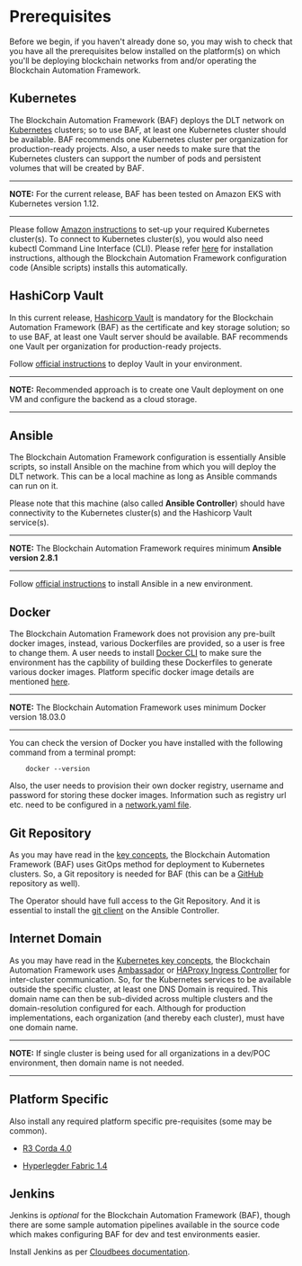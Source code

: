 Prerequisites
=============

Before we begin, if you haven't already done so, you may wish to check that
you have all the prerequisites below installed on the platform(s)
on which you'll be deploying blockchain networks from and/or operating
the Blockchain Automation Framework.

## Kubernetes
The Blockchain Automation Framework (BAF) deploys the DLT network on [Kubernetes](https://kubernetes.io/) clusters; so to use BAF, at least one Kubernetes cluster should be available.
BAF recommends one Kubernetes cluster per organization for production-ready projects. 
Also, a user needs to make sure that the Kubernetes clusters can support the number of pods and persistent volumes that will be created by BAF.

---
**NOTE:** For the current release, BAF has been tested on Amazon EKS with Kubernetes version 1.12. 

---

Please follow [Amazon instructions](https://aws.amazon.com/eks/getting-started/) to set-up your required Kubernetes cluster(s).
To connect to Kubernetes cluster(s), you would also need kubectl Command Line Interface (CLI). Please refer [here](https://kubernetes.io/docs/tasks/tools/install-kubectl/) for installation instructions, although the Blockchain Automation Framework configuration code (Ansible scripts) installs this automatically.

## HashiCorp Vault
In this current release, [Hashicorp Vault](https://www.vaultproject.io/) is mandatory for the Blockchain Automation Framework (BAF) as the certificate and key storage solution; so to use BAF, at least one Vault server should be available. BAF recommends one Vault per organization for production-ready projects. 

Follow [official instructions](https://www.vaultproject.io/docs/install/) to deploy Vault in your environment. 

---
**NOTE:** Recommended approach is to create one Vault deployment on one VM and configure the backend as a cloud storage.

---

## Ansible

The Blockchain Automation Framework configuration is essentially Ansible scripts, so install Ansible on the machine from which you will deploy the DLT network. This can be a local machine as long as Ansible commands can run on it.

Please note that this machine (also called **Ansible Controller**) should have connectivity to the Kubernetes cluster(s) and the Hashicorp Vault service(s).

---
**NOTE:** The Blockchain Automation Framework requires minimum **Ansible version 2.8.1**

---

Follow [official instructions](https://docs.ansible.com/ansible/latest/installation_guide/intro_installation.html) to install Ansible in a new environment.

## Docker

The Blockchain Automation Framework does not provision any pre-built docker images, instead, various Dockerfiles are provided, so a user is free to change them. A user needs to install [Docker CLI](https://docs.docker.com/install/) to make sure the environment has the capbility of building these Dockerfiles to generate various docker images. Platform specific docker image details are mentioned [here](./operations/configure_prerequisites.md).

---
**NOTE:** The Blockchain Automation Framework uses minimum Docker version 18.03.0

---

You can check the version of Docker you have installed with the following
command from a terminal prompt:
```
    docker --version
```

Also, the user needs to provision their own docker registry, username and password for storing these docker images. Information such as registry url etc. need to be configured in a [network.yaml file](./operations/fabric_networkyaml.md).

## Git Repository
As you may have read in the [key concepts](keyconcepts), the Blockchain Automation Framework (BAF) uses GitOps method for deployment to Kubernetes clusters. So, a Git repository is needed for BAF (this can be a [GitHub](https://github.com/) repository as well).

The Operator should have full access to the Git Repository. 
And it is essential to install the [git client](https://git-scm.com/download) on the Ansible Controller.

## Internet Domain
As you may have read in the [Kubernetes key concepts](keyConcepts/kubernetes), the Blockchain Automation Framework uses [Ambassador](https://www.getambassador.io/about/why-ambassador/) or [HAProxy Ingress Controller](https://www.haproxy.com/documentation/hapee/1-9r1/traffic-management/kubernetes-ingress-controller/) for inter-cluster communication. So, for the Kubernetes services to be available outside the specific cluster, at least one DNS Domain is required. This domain name can then be sub-divided across multiple clusters and the domain-resolution configured for each.
Although for production implementations, each organization (and thereby each cluster), must have one domain name.

---
**NOTE:** If single cluster is being used for all organizations in a dev/POC environment, then domain name is not needed.

---

## Platform Specific
Also install any required platform specific pre-requisites (some may be common).
* [R3 Corda 4.0](https://docs.corda.net/releases/release-V4.0/)

* [Hyperlegder Fabric 1.4](https://hyperledger-fabric.readthedocs.io/en/release-1.4/)

## Jenkins

Jenkins is *optional* for the Blockchain Automation Framework (BAF), though there are some sample automation pipelines available in the source code which makes configuring BAF for dev and test environments easier.

Install Jenkins as per [Cloudbees documentation](https://www.cloudbees.com/jenkins/about).